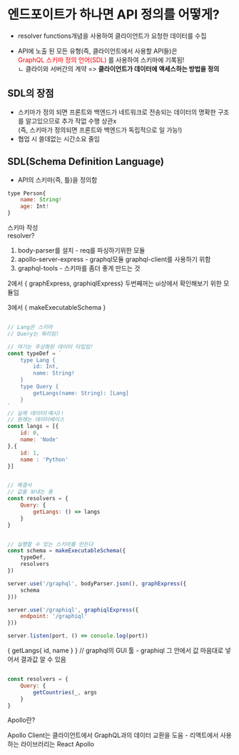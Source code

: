 # 엔드포이트가 하나면 API 정의를 어떻게?

- resolver functions개념을 사용하여 클라이언트가 요청한 데이터를 수집  

- API에 노출 된 모든 유형(즉, 클라이언트에서 사용할 API들)은  
<span style="color:red">GraphQL 스키마 정의 언어(SDL)</span> 를 사용하여 스키마에 기록됨!  
    ㄴ 클라이와 서버간의 계약 => **클라이언트가 데이터에 액세스하는 방법을 정의**

## SDL의 장점
- 스키마가 정의 되면 프론트와 백엔드가 네트워크로 전송되는 데이터의 명확한 구조를 알고있으므로 추가 작없 수행 상관x  
(즉, 스키마가 정의되면 프론트와 백엔드가 독립적으로 일 가능!)
- 협업 시 쓸데없는 시간소요 줄임

## SDL(Schema Definition Language) 
- API의 스키마(즉, 틀)을 정의함

```javascript
type Person{
    name: String!
    age: Int!
}
```
















스키마 작성  
resolver?  

1. body-parser를 설치 - req를 파싱하기위한 모듈
2. apollo-server-express - graphql모듈 graphql-client를 사용하기 위함
3. graphql-tools - 스키마를 좀더 좋게 만드는 것

2에서 { graphExpress, graphiqlExpress}
두번째꺼는 ui상에서 확인해보기 위한 모듈임


3에서 { makeExecutableSchema }


```js

// Lang은 스키마
// Query는 쿼리임!

// 여기는 추상화된 데이터 타입임!
const typeDef = `
    type Lang {
        id: Int,
        name: String!
    }
    type Query {
        getLangs(name: String): [Lang]
    }
`
// 실제 데이터(예시)!
// 원래는 데이터베이스
const langs = [{
    id: 0,
    name: 'Node'
},{
    id: 1,
    name : 'Python'
}]


// 해결사
// 값을 보내는 용
const resolvers = {
    Query: {
        getLangs: () => langs
    }
}


// 실행할 수 있는 스키마를 만든다
const schema = makeExecutableSchema({
    typeDef,
    resolvers
})

server.use('/graphql', bodyParser.json(), graphExpress({
    schema
}))

server.use('/graphiql', graphiqlExpress({
    endpoint: '/graphiql'
}))

server.listen(port, () => console.log(port))
```

{
    getLangs{
        id,
        name
    }
}
// graphql의 GUI 툴 - graphiql 그 안에서 값 마음대로 넣어서 결과값 알 수 있음

```js

const resolvers = {
    Query: {
        getCountries(_, args
    }
}
```









Apollo란?

Apollo Client는 클라이언트에서
GraphQL과의 데이터 교환을 도움 - 리액트에서 사용하는 라이브러리는 React Apollo